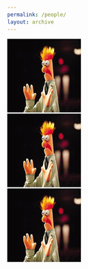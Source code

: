 ```yaml
---
permalink: /people/
layout: archive
---
```

<head>
<style type="text/css">

#imageHolder2 {
margin-right: auto;
margin-left: auto;
}

#leftDiv {
float: left;
}

#middleDiv {
margin-right: auto;
margin-left: auto;
text-align:center;
/*float: left;*/
}

#rightDiv {
float: right;
text-align:right;
clear: right;
}

</style>
</head>
<body>
<div id="imageHolder2">
<div id="leftDiv"><img src="/images/beakerhands.jpg" alt="left" /></div>
<div id="rightDiv"><img src="/images/beakerhands.jpg" alt="right" /></div>
<div id="middleDiv"><img src="/images/beakerhands.jpg" alt="middle" /></div>
</div>
</body>
</html>
